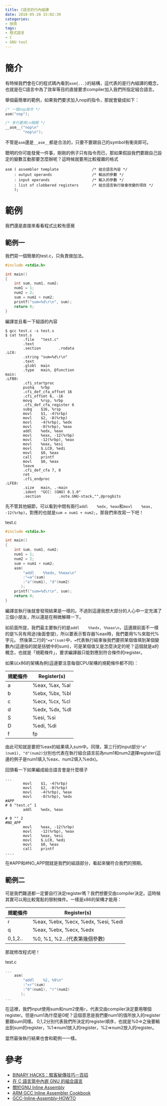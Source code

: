 ```yaml
---
title: C語言的行內組譯
date: 2018-05-20 15:02:39
categories:
- 技術
tags:
- 程式語言
- C
- GNU tool
---
```

# 簡介
有時候我們會在C的程式碼內看到`asm{...}`的結構，這代表的是行內組譯的概念，也就是在C語言中為了效率等目的直接要求compiler加入我們所指定組合語言。

舉個最簡單的範例，如果我們要求加入nop的指令，那就會變成如下：

```c
/* 一個nop指令 */
asm("nop");

/* 多行要用\n隔開 */
__asm__("nop\n"
        "nop\n");
```

不管是`asm`還是`__asm__`都是合法的，只要不要跟自己的symbol有衝突即可。

聰明的你可能發覺一件事，剛剛的例子只有指令而已，那如果假設我們要跟自己設定的變數互動那要怎麼辦呢？這時候就要用比較複雜的格式

```
asm ( assembler template               /* 組合語言內容 */
    : output operands                  /* 輸出的參數 */
    : input operands                   /* 輸入的參數 */
    : list of clobbered registers      /* 組合語言執行後會改變的項目 */
    );
```

# 範例
我們還是直接來看看程式比較有感覺

## 範例一
我們寫一個簡單的test.c，只負責做加法。
```c
#include <stdio.h>

int main()
{
    int sum, num1, num2;
    num1 = 1;
    num2 = 2;
    sum = num1 + num2;
    printf("sum=%d\r\n", sum);
    return 0;
}
```
編譯並且看一下組語的內容
```
$ gcc test.c -s test.s
$ cat test.s
        .file   "test.c"
        .text
        .section        .rodata
.LC0:
        .string "sum=%d\r\n"
        .text
        .globl  main
        .type   main, @function
main:
.LFB0:
        .cfi_startproc
        pushq   %rbp
        .cfi_def_cfa_offset 16
        .cfi_offset 6, -16
        movq    %rsp, %rbp
        .cfi_def_cfa_register 6
        subq    $16, %rsp
        movl    $1, -4(%rbp)
        movl    $2, -8(%rbp)
        movl    -4(%rbp), %edx
        movl    -8(%rbp), %eax
        addl    %edx, %eax
        movl    %eax, -12(%rbp)
        movl    -12(%rbp), %eax
        movl    %eax, %esi
        movl    $.LC0, %edi
        movl    $0, %eax
        call    printf
        movl    $0, %eax
        leave
        .cfi_def_cfa 7, 8
        ret
        .cfi_endproc
.LFE0:
        .size   main, .-main
        .ident  "GCC: (GNU) 8.1.0"
        .section        .note.GNU-stack,"",@progbits
```
先不管其他細節，可以看到中間有兩行`addl    %edx, %eax`和`movl    %eax, -12(%rbp)`，對應的也就是`sum = num1 + num2;`，那我們來改寫一下吧！

test.c
```c
#include <stdio.h>

int main()
{
    int sum, num1, num2;
    num1 = 1;
    num2 = 2;
    sum = num1 + num2;
    asm(
        "addl    %%edx, %%eax\n"
        :"=a"(sum)
        :"a"(num1), "d"(num2)
       );
    printf("sum=%d\r\n", sum);
    return 0;
}
```
編譯並執行後就會發現結果是一樣的。不過到這邊我想大部分的人心中一定充滿了三個小朋友，所以還是在稍微解釋一下。

如前面所提，我們最主要執行的是`addl    %%edx, %%eax\n`，這邊跟前面不一樣的是%另有用途(後面會提)，所以要表示暫存器%eax時，我們要用%%來取代%字元。
然後第二行的`"=a"(sum)`中，`=`代表執行結束後我們要把某個值填到某個變數內(這邊指的就是括號中的sum)，可是某個值又是怎麼決定的呢？這個就是a的概念，也就是「規範條件」，要求編譯器只能對應到符合條件的register。

如果以x86的架構為例(這邊要注意每個CPU架構的規範條件都不同)：

| 規範條件 | Register(s) |
| - | - |
| a |   %eax, %ax, %al   |
| b |   %ebx, %bx, %bl   |
| c |   %ecx, %cx, %cl   |
| d |   %edx, %dx, %dl   |
| S |   %esi, %si        |
| D |   %edi, %di        |
| f |   fp               |

由此可知就是要把%eax的結果填入sum中。同理，第三行的input部分`"a"(num1), "d"(num2)`分別也代表在執行組合語言前為num1和num2選擇register(這邊的例子是num1填入%eax、num2填入%edx)。

回頭看一下如果編成組合語言會是什麼樣子
```
...
        movl    $1, -4(%rbp)
        movl    $2, -8(%rbp)
        movl    -4(%rbp), %eax
        movl    -8(%rbp), %edx
#APP
# 8 "test.c" 1
        addl    %edx, %eax

# 0 "" 2
#NO_APP
        movl    %eax, -12(%rbp)
        movl    -12(%rbp), %eax
        movl    %eax, %esi
        movl    $.LC0, %edi
        movl    $0, %eax
        call    printf
....
```
在#APP和#NO_APP間就是我們的組語部分，看起來蠻符合我們的預期。

## 範例二
可是我們難道都一定要自行決定register嗎？我們想要交由compiler決定。這時候其實可以用比較寬鬆的限制條件。一樣是x86的架構才能用：

| 規範條件 | Register(s) |
| - | - |
| r | %eax, %ebx, %ecx, %edx, %esi, %edi |
| q | %eax, %ebx, %ecx, %edx |
| 0,1,2.. | %0, %1, %2...(代表第幾個參數) |

那就修改程式吧！

test.c
```c
...
    asm(
        "addl    %2, %0\n"
        :"=r"(sum)
        :"0"(num1), "r"(num2)
       );
...
```

在這裡，我們input使用sum和num2使用`r`，代表交由compiler決定要用哪個register。但是num1為什麼是0呢？這個意思是我們要num1的值所放入的register要跟sum同樣。
0,1,2分別代表我們所決定的register順序，也就是%0=>之後要輸出到sum的register，%1=>num1放入的register，%2=>num2放入的register。

當然最後執行結果也會和範例一一樣。

# 參考
* [BINARY HACKS：駭客秘傳技巧一百招](http://www.books.com.tw/products/0010587783)
* [在 C 語言當中內嵌 GNU 的組合語言](http://sp1.wikidot.com/gnuinlineassembly)
* [關於GNU Inline Assembly](http://wen00072.github.io/blog/2015/12/10/about-inline-asm/)
* [ARM GCC Inline Assembler Cookbook](http://www.ethernut.de/en/documents/arm-inline-asm.html)
* [GCC-Inline-Assembly-HOWTO](https://www.ibiblio.org/gferg/ldp/GCC-Inline-Assembly-HOWTO.html)